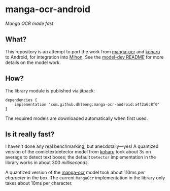 # manga-ocr-android

*Manga OCR made fast*

## What?

This repository is an attempt to port the work from [manga-ocr][manga-ocr] and [koharu][koharu] to Android, for integration into [Mihon][mihon]. See the [model-dev README](/model-dev/README.md) for more details on the model work.

## How?

The library module is published via jitpack:

```
dependencies {
    implementation 'com.github.dhleong:manga-ocr-android:a4f2a6c8f0'
}
```

The required models are downloaded automatically when first used.

## Is it really fast?

I haven't done any real benchmarking, but anecdotally—yes! A quantized version of the comictextdetector model from [koharu][koharu] took about 3s on average to detect text boxes; the default `Detector` implementation in the library works in about 300 *milliseconds*.

A quantized version of the [manga-ocr][manga-ocr] model took about 110ms *per character* in the box. The current `MangaOcr` implementation in the library only takes about 10ms per character.

[manga-ocr]: https://github.com/kha-white/manga-ocr
[koharu]: https://github.com/mayocream/koharu
[mihon]: https://mihon.app
